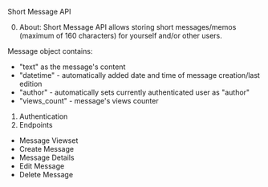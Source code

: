 Short Message API

0. About: Short Message API allows storing short messages/memos (maximum of 160 characters) for yourself and/or other users.

Message object contains: 
- "text" as the message's content
- "datetime" - automatically added date and time of message creation/last edition
- "author" - automatically sets currently authenticated user as "author"
- "views_count" - message's views counter

1. Authentication
2. Endpoints
- Message Viewset
- Create Message
- Message Details
- Edit Message
- Delete Message
